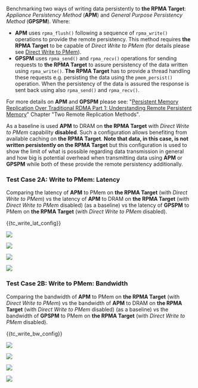 Benchmarking two ways of writing data persistently to **the RPMA Target**: *Appliance Persistency Method* (**APM**) and *General Purpose Persistency Method* (**GPSPM**). Where:

- **APM** uses `rpma_flush()` following a sequence of `rpma_write()` operations to provide the remote persistency. This method requires **the RPMA Target** to be capable of *Direct Write to PMem* (for details please see [Direct Write to PMem][direct-write-to-pmem]).
- **GPSPM** uses `rpma_send()` and `rpma_recv()` operations for sending requests to **the RPMA Target** to assure persistency of the data written using `rpma_write()`. **The RPMA Target** has to provide a thread handling these requests e.g. persisting the data using the `pmem_persist()` operation. When the persistency of the data is assured the response is sent back using also `rpma_send()` and `rpma_recv()`.

For more details on **APM** and **GPSPM** please see: "[Persistent Memory Replication Over Traditional RDMA Part 1: Understanding Remote Persistent Memory][rpmem-wp]" Chapter "Two Remote Replication Methods".

As a baseline is used **APM** to DRAM on **the RPMA Target** with *Direct Write to PMem* capability **disabled**. Such a configuration allows benefiting from available caching on **the RPMA Target**. **Note that data, in this case, is not written persistently on the RPMA Target** but this configuration is used to show the limit of what is possible regarding data transmission in general and how big is potential overhead when transmitting data using **APM** or **GPSPM** while both of these provide the remote persistency additionally.

[direct-write-to-pmem]: https://pmem.io/rpma/documentation/basic-direct-write-to-pmem.html
[rpmem-wp]: https://software.intel.com/content/www/us/en/develop/articles/persistent-memory-replication-over-traditional-rdma-part-1-understanding-remote-persistent.html

<h3 id="write-lat">Test Case 2A: Write to PMem: Latency</h3>

Comparing the latency of **APM** to PMem on **the RPMA Target** (with *Direct Write to PMem*) vs the latency of **APM** to DRAM on **the RPMA Target** (with *Direct Write to PMem* disabled) (as a baseline) vs the latency of **GPSPM** to PMem on **the RPMA Target** (with *Direct Write to PMem* disabled). 

{{tc\_write\_lat\_config}}

![](./Figure_009_apm_dram_vs_pmem_lat_avg.png)

![](./Figure_010_apm_dram_vs_pmem_lat_pctls.png)

![](./Figure_011_apm_pmem_vs_gpspm_pmem_lat_avg.png)

![](./Figure_012_apm_pmem_vs_gpspm_pmem_lat_pctls.png)

<h3 id="write-bw">Test Case 2B: Write to PMem: Bandwidth</h3>

Comparing the bandwidth of **APM** to PMem on **the RPMA Target** (with *Direct Write to PMem*) vs the bandwidth of **APM** to DRAM on **the RPMA Target** (with *Direct Write to PMem* disabled) (as a baseline) vs the bandwidth of **GPSPM** to PMem on **the RPMA Target** (with *Direct Write to PMem* disabled). 

{{tc\_write\_bw\_config}}

![](./Figure_013_apm_dram_vs_pmem_bw-bs.png)

![](./Figure_014_apm_dram_vs_pmem_bw-th.png)

![](./Figure_015_apm_pmem_vs_gpspm_pmem_bw-bs.png)

![](./Figure_016_apm_pmem_vs_gpspm_pmem_bw-th.png)
